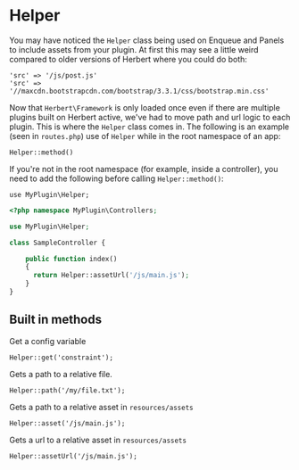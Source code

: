 # Helper

You may have noticed the `Helper` class being used on Enqueue and Panels to include assets from your plugin. At first this may see a little weird compared to older versions of Herbert where you could do both:

```
'src' => '/js/post.js'
'src' => '//maxcdn.bootstrapcdn.com/bootstrap/3.3.1/css/bootstrap.min.css'
```
Now that `Herbert\Framework` is only loaded once even if there are multiple plugins built on Herbert active, we've had to move path and url logic to each plugin. This is where the `Helper` class comes in. The following is an example (seen in `routes.php`) use of `Helper` while in the root namespace of an app:

```
Helper::method()
```

If you're not in the root namespace (for example, inside a controller), you need to add the following before calling `Helper::method()`:

```
use MyPlugin\Helper;
```

```php
<?php namespace MyPlugin\Controllers;

use MyPlugin\Helper;

class SampleController {

    public function index()
    {
      return Helper::assetUrl('/js/main.js');
    }
}
```

## Built in methods

Get a config variable

```
Helper::get('constraint');
```
Gets a path to a relative file.

```
Helper::path('/my/file.txt');
```
Gets a path to a relative asset in `resources/assets`
```
Helper::asset('/js/main.js');
```
Gets a url to a relative asset in `resources/assets`
```
Helper::assetUrl('/js/main.js');
```
